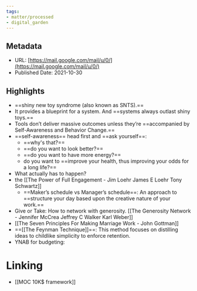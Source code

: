 ```yaml
---
tags: 
- matter/processed
- digital_garden
---
```


## Metadata
* URL: [https://mail.google.com/mail/u/0/](https://mail.google.com/mail/u/0/)
* Published Date: 2021-10-30

## Highlights
* ==shiny new toy syndrome (also known as SNTS).==
* It provides a blueprint for a system. And ==systems always outlast shiny toys.==
* Tools don’t deliver massive outcomes unless they’re ==accompanied by Self-Awareness and Behavior Change.==
* ==self-awareness== head first and ==ask yourself==: 
	* ==why's that?== 
	* ==do you want to look better?== 
	* ==do you want to have more energy?== 
	* do you want to ==improve your health, thus improving your odds for a long life?==
* What actually has to happen?
* the [[The Power of Full Engagement - Jim Loehr James E Loehr Tony Schwartz]]
	* ==Maker’s schedule vs Manager’s schedule==: An approach to ==structure your day based upon the creative nature of your work.==
* Give or Take: How to network with generosity. [[The Generosity Network - Jennifer McCrea Jeffrey C Walker Karl Weber]]
* [[The Seven Principles For Making Marriage Work - John Gottman]]
* ==[[The Feynman Technique]]==: This method focuses on distilling ideas to childlike simplicity to enforce retention.
* YNAB for budgeting:


# Linking
+ [[MOC 10K$ framework]]